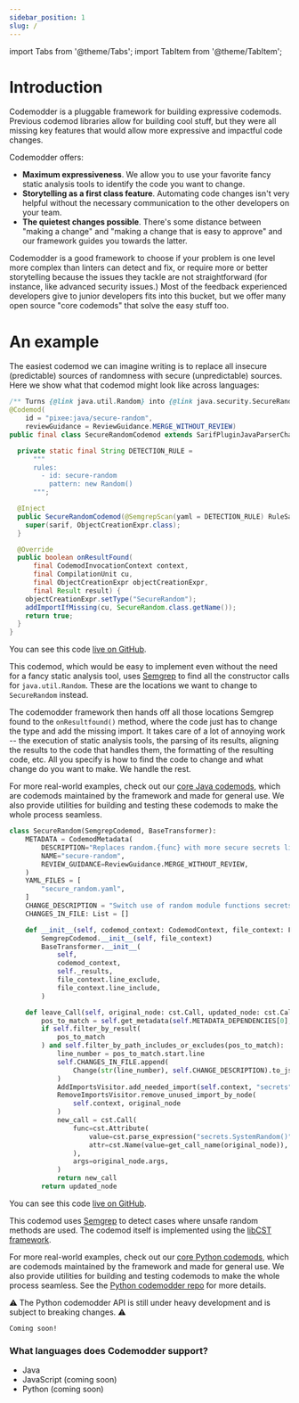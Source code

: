 ```yaml
---
sidebar_position: 1
slug: /
---
```


import Tabs from '@theme/Tabs';
import TabItem from '@theme/TabItem';

# Introduction

Codemodder is a pluggable framework for building expressive codemods. Previous codemod libraries allow for building cool stuff, but they were all missing key features that would allow more expressive and impactful code changes.

Codemodder offers:
* **Maximum expressiveness**. We allow you to use your favorite fancy static analysis tools to identify the code you want to change.
* **Storytelling as a first class feature**. Automating code changes isn't very helpful without the necessary communication to the other developers on your team.
* **The quietest changes possible**. There's some distance between "making a change" and "making a change that is easy to approve" and our framework guides you towards the latter.

Codemodder is a good framework to choose if your problem is one level more complex than linters can detect and fix, or require more or better storytelling because the issues they tackle are not straightforward (for instance, like advanced security issues.) Most of the feedback experienced developers give to junior developers fits into this bucket, but we offer many open source "core codemods" that solve the easy stuff too. 

# An example

The easiest codemod we can imagine writing is to replace all insecure (predictable) sources of randomness with secure (unpredictable) sources. Here we show what that codemod might look like across languages:

<Tabs>
  <TabItem value="example-java" label="Java" default>

```java
/** Turns {@link java.util.Random} into {@link java.security.SecureRandom}. */
@Codemod(
    id = "pixee:java/secure-random",
    reviewGuidance = ReviewGuidance.MERGE_WITHOUT_REVIEW)
public final class SecureRandomCodemod extends SarifPluginJavaParserChanger<ObjectCreationExpr> {

  private static final String DETECTION_RULE =
      """
      rules: 
        - id: secure-random 
          pattern: new Random()
      """;

  @Inject
  public SecureRandomCodemod(@SemgrepScan(yaml = DETECTION_RULE) RuleSarif sarif) {
    super(sarif, ObjectCreationExpr.class);
  }

  @Override
  public boolean onResultFound(
      final CodemodInvocationContext context,
      final CompilationUnit cu,
      final ObjectCreationExpr objectCreationExpr,
      final Result result) {
    objectCreationExpr.setType("SecureRandom");
    addImportIfMissing(cu, SecureRandom.class.getName());
    return true;
  }
}
```

You can see this code [live on GitHub](https://github.com/pixee/codemodder-java/blob/main/core-codemods/src/main/java/io/codemodder/codemods/SecureRandomCodemod.java).

This codemod, which would be easy to implement even without the need for a fancy static analysis tool, uses [Semgrep](https://semgrep.dev/) to find all the constructor calls for `java.util.Random`. These are the locations we want to change to `SecureRandom` instead.

The codemodder framework then hands off all those locations Semgrep found to the `onResultfound()` method, where the code just has to change the type and add the missing import. It takes care of a lot of annoying work -- the execution of static analysis tools, the parsing of its results, aligning the results to the code that handles them, the formatting of the resulting code, etc. All you specify is how to find the code to change and what change do you want to make. We handle the rest.

For more real-world examples, check out our [core Java codemods](https://github.com/pixee/codemodder-java/tree/main/core-codemods), which are codemods maintained by the framework and made for general use. We also provide utilities for building and testing these codemods to make the whole process seamless.

  </TabItem>
  <TabItem value="example-python" label="Python">

```python
class SecureRandom(SemgrepCodemod, BaseTransformer):
    METADATA = CodemodMetadata(
        DESCRIPTION="Replaces random.{func} with more secure secrets library functions.",
        NAME="secure-random",
        REVIEW_GUIDANCE=ReviewGuidance.MERGE_WITHOUT_REVIEW,
    )
    YAML_FILES = [
        "secure_random.yaml",
    ]
    CHANGE_DESCRIPTION = "Switch use of random module functions secrets.SystemRandom()"
    CHANGES_IN_FILE: List = []

    def __init__(self, codemod_context: CodemodContext, file_context: FileContext):
        SemgrepCodemod.__init__(self, file_context)
        BaseTransformer.__init__(
            self,
            codemod_context,
            self._results,
            file_context.line_exclude,
            file_context.line_include,
        )

    def leave_Call(self, original_node: cst.Call, updated_node: cst.Call):
        pos_to_match = self.get_metadata(self.METADATA_DEPENDENCIES[0], original_node)
        if self.filter_by_result(
            pos_to_match
        ) and self.filter_by_path_includes_or_excludes(pos_to_match):
            line_number = pos_to_match.start.line
            self.CHANGES_IN_FILE.append(
                Change(str(line_number), self.CHANGE_DESCRIPTION).to_json()
            )
            AddImportsVisitor.add_needed_import(self.context, "secrets")
            RemoveImportsVisitor.remove_unused_import_by_node(
                self.context, original_node
            )
            new_call = cst.Call(
                func=cst.Attribute(
                    value=cst.parse_expression("secrets.SystemRandom()"),
                    attr=cst.Name(value=get_call_name(original_node)),
                ),
                args=original_node.args,
            )
            return new_call
        return updated_node
```

You can see this code [live on GitHub](https://github.com/pixee/codemodder-python/blob/main/codemodder/codemods/secure_random.py).

This codemod uses [Semgrep](https://semgrep.dev/) to detect cases where unsafe random methods are used. The codemod itself is implemented using the [libCST framework](https://github.com/Instagram/LibCST#readme).

For more real-world examples, check out our [core Python codemods](https://github.com/pixee/codemodder-python/tree/main/codemodder/codemods), which are codemods maintained by the framework and made for general use. We also provide utilities for building and testing codemods to make the whole process seamless. See the [Python codemodder repo](https://github.com/pixee/codemodder-python/) for more details.

⚠️ The Python codemodder API is still under heavy development and is subject to breaking changes. ⚠️

  </TabItem>
  <TabItem value="example-javascript" label="JavaScript">

```
Coming soon!
```

  </TabItem>
</Tabs>



### What languages does Codemodder support?
* Java
* JavaScript (coming soon)
* Python (coming soon)
